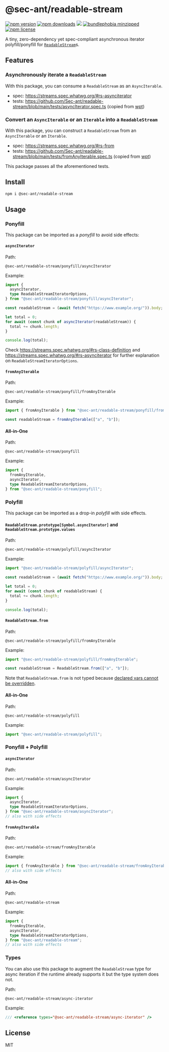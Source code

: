 # @sec-ant/readable-stream

[![npm version](https://img.shields.io/npm/v/@sec-ant/readable-stream?cacheSeconds=300)](https://www.npmjs.com/package/@sec-ant/readable-stream/v/latest) [![npm downloads](https://img.shields.io/npm/dm/@sec-ant/readable-stream?cacheSeconds=300)](https://www.npmjs.com/package/@sec-ant/readable-stream/v/latest) [![](https://img.shields.io/jsdelivr/npm/hm/@sec-ant/readable-stream?cacheSeconds=300&color=ff5627)](https://www.jsdelivr.com/package/npm/@sec-ant/readable-stream) [![bundlephobia minzipped](https://img.shields.io/bundlephobia/minzip/@sec-ant/readable-stream?cacheSeconds=300)](https://bundlephobia.com/package/@sec-ant/readable-stream@latest) [![npm license](https://img.shields.io/npm/l/@sec-ant/readable-stream?cacheSeconds=300)](https://www.npmjs.com/package/@sec-ant/readable-stream/v/latest)

A tiny, zero-dependency yet spec-compliant asynchronous iterator polyfill/ponyfill for [`ReadableStream`](https://developer.mozilla.org/docs/Web/API/ReadableStream)s.

## Features

### Asynchronously iterate a `ReadableStream`

With this package, you can consume a `ReadableStream` as an `AsyncIterable`.

- spec: https://streams.spec.whatwg.org/#rs-asynciterator
- tests: https://github.com/Sec-ant/readable-stream/blob/main/tests/asyncIterator.spec.ts (copied from [wpt](https://github.com/web-platform-tests/wpt/blob/309231a7f3e900d04914bc4963b016efd9989a00/streams/readable-streams/async-iterator.any.js))

### Convert an `AsyncIterable` or an `Iterable` into a `ReadableStream`

With this package, you can construct a `ReadableStream` from an `AsyncIterable` or an `Iterable`.

- spec: https://streams.spec.whatwg.org/#rs-from
- tests: https://github.com/Sec-ant/readable-stream/blob/main/tests/fromAnyIterable.spec.ts (copied from [wpt](https://github.com/web-platform-tests/wpt/blob/309231a7f3e900d04914bc4963b016efd9989a00/streams/readable-streams/from.any.js))

This package passes all the aforementioned tests.

## Install

```bash
npm i @sec-ant/readable-stream
```

## Usage

### Ponyfill

This package can be imported as a _ponyfill_ to avoid side effects:

#### `asyncIterator`

Path:

```
@sec-ant/readable-stream/ponyfill/asyncIterator
```

Example:

```ts
import {
  asyncIterator,
  type ReadableStreamIteratorOptions,
} from "@sec-ant/readable-stream/ponyfill/asyncIterator";

const readableStream = (await fetch("https://www.example.org/")).body;

let total = 0;
for await (const chunk of asyncIterator(readableStream)) {
  total += chunk.length;
}

console.log(total);
```

Check https://streams.spec.whatwg.org/#rs-class-definition and https://streams.spec.whatwg.org/#rs-asynciterator for further explanation on `ReadableStreamIteratorOptions`.

#### `fromAnyIterable`

Path:

```
@sec-ant/readable-stream/ponyfill/fromAnyIterable
```

Example:

```ts
import { fromAnyIterable } from "@sec-ant/readable-stream/ponyfill/fromAnyIterable";

const readableStream = fromAnyIterable(["a", "b"]);
```

#### All-in-One

Path:

```
@sec-ant/readable-stream/ponyfill
```

Example:

```ts
import {
  fromAnyIterable,
  asyncIterator,
  type ReadableStreamIteratorOptions,
} from "@sec-ant/readable-stream/ponyfill";
```

### Polyfill

This package can be imported as a drop-in _polyfill_ with side effects.

#### `ReadableStream.prototype[Symbol.asyncIterator]` and `ReadableStream.prototype.values`

Path:

```
@sec-ant/readable-stream/polyfill/asyncIterator
```

Example:

```ts
import "@sec-ant/readable-stream/polyfill/asyncIterator";

const readableStream = (await fetch("https://www.example.org/")).body;

let total = 0;
for await (const chunk of readableStream) {
  total += chunk.length;
}

console.log(total);
```

#### `ReadableStream.from`

Path:

```
@sec-ant/readable-stream/polyfill/fromAnyIterable
```

Example:

```js
import "@sec-ant/readable-stream/polyfill/fromAnyIterable";

const readableStream = ReadableStream.from(["a", "b"]);
```

Note that `ReadableStream.from` is not typed because [declared vars cannot be overridden](https://github.com/microsoft/TypeScript/issues/36146).

#### All-in-One

Path:

```
@sec-ant/readable-stream/polyfill
```

Example:

```ts
import "@sec-ant/readable-stream/polyfill";
```

### Ponyfill + Polyfill

#### `asyncIterator`

Path:

```
@sec-ant/readable-stream/asyncIterator
```

Example:

```ts
import {
  asyncIterator,
  type ReadableStreamIteratorOptions,
} from "@sec-ant/readable-stream/asyncIterator";
// also with side effects
```

#### `fromAnyIterable`

Path:

```
@sec-ant/readable-stream/fromAnyIterable
```

Example:

```ts
import { fromAnyIterable } from "@sec-ant/readable-stream/fromAnyIterable";
// also with side effects
```

#### All-in-One

Path:

```
@sec-ant/readable-stream
```

Example:

```ts
import {
  fromAnyIterable,
  asyncIterator,
  type ReadableStreamIteratorOptions,
} from "@sec-ant/readable-stream";
// also with side effects
```

### Types

You can also use this package to augment the `ReadableStream` type for async iteration if the runtime already supports it but the type system does not.

Path:

```
@sec-ant/readable-stream/async-iterator
```

Example:

```ts
/// <reference types="@sec-ant/readable-stream/async-iterator" />
```

## License

MIT
